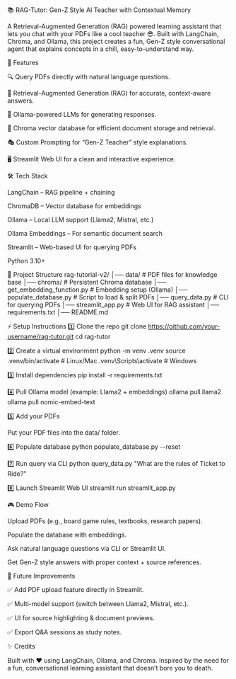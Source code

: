 📚 RAG-Tutor: Gen-Z Style AI Teacher with Contextual Memory

A Retrieval-Augmented Generation (RAG) powered learning assistant that lets you chat with your PDFs like a cool teacher 😎. Built with LangChain, Chroma, and Ollama, this project creates a fun, Gen-Z style conversational agent that explains concepts in a chill, easy-to-understand way.

🚀 Features

🔍 Query PDFs directly with natural language questions.

🧠 Retrieval-Augmented Generation (RAG) for accurate, context-aware answers.

🤖 Ollama-powered LLMs for generating responses.

📂 Chroma vector database for efficient document storage and retrieval.

🎭 Custom Prompting for “Gen-Z Teacher” style explanations.

🖥️ Streamlit Web UI for a clean and interactive experience.

🛠️ Tech Stack

LangChain – RAG pipeline + chaining

ChromaDB – Vector database for embeddings

Ollama – Local LLM support (Llama2, Mistral, etc.)

Ollama Embeddings – For semantic document search

Streamlit – Web-based UI for querying PDFs

Python 3.10+

📂 Project Structure
rag-tutorial-v2/
│── data/                     # PDF files for knowledge base
│── chroma/                   # Persistent Chroma database
│── get_embedding_function.py # Embedding setup (Ollama)
│── populate_database.py      # Script to load & split PDFs
│── query_data.py             # CLI for querying PDFs
│── streamlit_app.py          # Web UI for RAG assistant
│── requirements.txt
│── README.md

⚡ Setup Instructions
1️⃣ Clone the repo
git clone https://github.com/your-username/rag-tutor.git
cd rag-tutor

2️⃣ Create a virtual environment
python -m venv .venv
source .venv/bin/activate   # Linux/Mac
.venv\Scripts\activate      # Windows

3️⃣ Install dependencies
pip install -r requirements.txt

4️⃣ Pull Ollama model (example: Llama2 + embeddings)
ollama pull llama2
ollama pull nomic-embed-text

5️⃣ Add your PDFs

Put your PDF files into the data/ folder.

6️⃣ Populate database
python populate_database.py --reset

7️⃣ Run query via CLI
python query_data.py "What are the rules of Ticket to Ride?"

8️⃣ Launch Streamlit Web UI
streamlit run streamlit_app.py

🎮 Demo Flow

Upload PDFs (e.g., board game rules, textbooks, research papers).

Populate the database with embeddings.

Ask natural language questions via CLI or Streamlit UI.

Get Gen-Z style answers with proper context + source references.

🔮 Future Improvements

✅ Add PDF upload feature directly in Streamlit.

✅ Multi-model support (switch between Llama2, Mistral, etc.).

✅ UI for source highlighting & document previews.

✅ Export Q&A sessions as study notes.

✨ Credits

Built with ❤️ using LangChain, Ollama, and Chroma. Inspired by the need for a fun, conversational learning assistant that doesn’t bore you to death.
